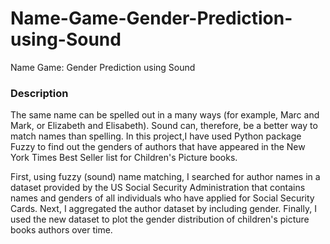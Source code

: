 # Name-Game-Gender-Prediction-using-Sound
Name Game: Gender Prediction using Sound 

### Description
The same name can be spelled out in a many ways (for example, Marc and Mark, or Elizabeth and Elisabeth). Sound can, therefore, be a better way to match names than spelling. In this project,I have used  Python package Fuzzy to find out the genders of authors that have appeared in the New York Times Best Seller list for Children's Picture books.

First, using fuzzy (sound) name matching, I searched for author names in a dataset provided by the US Social Security Administration that contains names and genders of all individuals who have applied for Social Security Cards. Next, I aggregated the author dataset by including gender. Finally, I used the new dataset to plot the gender distribution of children's picture books authors over time.
